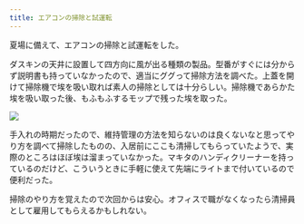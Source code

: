 ```yaml
---
title: エアコンの掃除と試運転
---
```

夏場に備えて、エアコンの掃除と試運転をした。

ダスキンの天井に設置して四方向に風が出る種類の製品。型番がすぐには分からず説明書も持っていなかったので、適当にググって掃除方法を調べた。上蓋を開けて掃除機で埃を吸い取れば素人の掃除としては十分らしい。掃除機であらかた埃を吸い取った後、もふもふするモップで残った埃を取った。

![](https://lh3.googleusercontent.com/docs/ADP-6oGd7jk3DpYxs-I-Eg5k84dIrftKOvLWqNfgFVZNLkHapTn3tRj9OnAzJfeJ2DGFKBGben2o8UNSjr5GyLmtP5Pp30bUTlrqG0-UDaBL4Vr2BqlqTMxPgwIZ8qhBKklKy6veO5s5PsDX4kbU3H7y1CDOeC4xIX7m5_BGLJyua778fVdH7q8UP8QHZmWsZ4hRDApEWXJA5nortRp1PW7AN7eDXOHM7R-jr5Maz1tbxoi-9RzZpvdGUoF4WiIWEtHvqrkJwNOouZQ8gPktOduIsL9ZNLr658BBlfU4NkJBS9vyGtesP7De8fmbykV4v1FA-nf8UfqKNJZp40oOCF9BXMjGZro4TWs_BrXWoawo-FSgDo_KOHK64XCDy_jwkpWquWkfMIGl6n2VPlug7ld8Nd_Q4vg6AUYX7IdZXGY0aSBims3EURp2sAY89ol662Q2NYZ2NiimlZCRitSO6UpiYq6u3FWTxiJRDVustV9ecLyKQO1wu5zHHQfihfqLsfcxHp7WuG2x5jYtjxHhciMXaJVoMmkPV_kpwVFVJUaTHQqGsVRyzJWfsKtWcnPs7muBLC_R5in9_ONcpKGdCkokZblyBoqWPqbtqZ2g6FQJhvoFrv1DLOLQ9UIr-sqogzvq8vF8fIa9KLJxzXFW_WB5F4sZn0KRuhV0i1_xsmoXG6HpyYfN8WE6_V0jVe0gCY-JpXxQyS4-eLLvtD46WzSAfkPxN-7MnhDdyr1xdgMZ3aoWA5eItOZiEPhSZot09qG5cTJE7KJ-g9jnAjv15-3XK3u_s9b4v5WqTCKiryAaKJ95klXu1O7AE1HD_9DWdsRW08V-pNoXpghOD3vDLCQVjJPTSEU2k38HTruhLHEHygXXJlHO3acW4jMT0uasx8jPJalb6iXn0Hxz_dqZhh2hlPCa2LMMUoMYTSVo0FeC60S7bsdhjrGITfO2RYpLgTlkF9bM1f0nOscizNSuBrbr_BzhBlFU3bypMXdeBpDnasJe58k8NEDm-s91IOWusXCbyn2g3_bcBFtNvhFvhBSPfv22NzeQT7XR_LOVO2GC3DymyISND32zssFCwe1_rNglKJX0K0av2re5hgWLo_o2KkmL4eooiqve3f_5p9SsIlU05mjcvNWlj19Kg9OJTZWhk_1vMi-y5DQi4rJr7QGCJ2gW_VRJNI9inS0KgNJuY7urpcbhJ4_AuWYx5kuPWN6rnlz2iRQ7iElDd5CM9N9aZCzAAIrxqw2IirEYBkYwuT-v6gyA)

手入れの時期だったので、維持管理の方法を知らないのは良くないなと思ってやり方を調べて掃除したものの、入居前にここも清掃してもらっていたようで、実際のところはほぼ埃は溜まっていなかった。マキタのハンディクリーナーを持っているのだけど、こういうときに手軽に使えて先端にライトまで付いているので便利だった。

掃除のやり方を覚えたので次回からは安心。オフィスで職がなくなったら清掃員として雇用してもらえるかもしれない。

